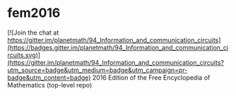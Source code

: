 # fem2016

[![Join the chat at https://gitter.im/planetmath/94_Information_and_communication_circuits](https://badges.gitter.im/planetmath/94_Information_and_communication_circuits.svg)](https://gitter.im/planetmath/94_Information_and_communication_circuits?utm_source=badge&utm_medium=badge&utm_campaign=pr-badge&utm_content=badge)
2016 Edition of the Free Encyclopedia of Mathematics (top-level repo)
